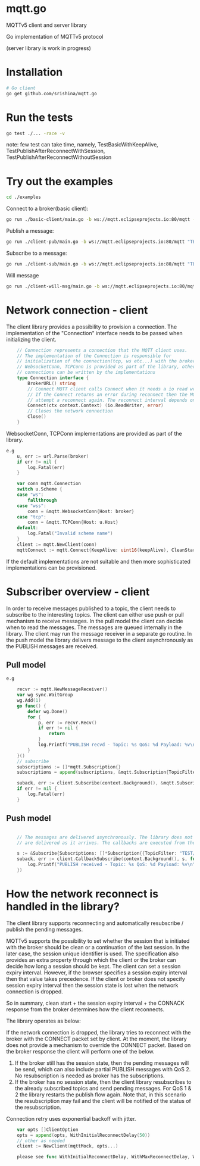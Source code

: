 # mqtt.go
MQTTv5 client and server library

Go implementation of MQTTv5 protocol

(server library is work in progress)

# Installation

```bash
# Go client
go get github.com/srishina/mqtt.go
```

# Run the tests
```bash
go test ./... -race -v
```
note: few test can take time, namely, TestBasicWithKeepAlive, TestPublishAfterReconnectWithSession, TestPublishAfterReconnectWithoutSession

# Try out the examples
```bash
cd ./examples
```

Connect to a broker(basic client):
```bash
go run ./basic-client/main.go -b ws://mqtt.eclipseprojects.io:80/mqtt -k 120 -cs=true // keep alive = 120secs, clean start=true
```
Publish a message:
```bash
go run ./client-pub/main.go -b ws://mqtt.eclipseprojects.io:80/mqtt "TEST/GREETING" 1 "Willkommen"
```
Subscribe to a message:
```bash
go run ./client-sub/main.go -b ws://mqtt.eclipseprojects.io:80/mqtt "TEST/GREETING/#" 1
```
Will message
```bash
go run ./client-will-msg/main.go -b ws://mqtt.eclipseprojects.io:80/mqtt --will-delay-interval 5 "TEST/GREETING/WILL" 1 "The Will message" "TEST/GREETING/#" 1
```
# Network connection - client

The client library provides a possibility to provision a connection. The implementation of the "Connection" interface needs to be passed when initializing the client.
```go
    // Connection represents a connection that the MQTT client uses.
    // The implementation of the Connection is responsible for
    // initialization of the connection(tcp, ws etc...) with the broker.
    // WebsocketConn, TCPConn is provided as part of the library, other
    // connections can be written by the implementations
    type Connection interface {
        BrokerURL() string
        // Connect MQTT client calls Connect when it needs a io read writer.
        // If the Connect returns an error during reconnect then the MQTT client will
        // attempt a reconnect again. The reconnect interval depends on backoff delay
        Connect(ctx context.Context) (io.ReadWriter, error)
        // Closes the network connection
        Close()
    }
```

WebsocketConn, TCPConn implementations are provided as part of the library.
```go
e.g
	u, err := url.Parse(broker)
	if err != nil {
		log.Fatal(err)
	}

	var conn mqtt.Connection
	switch u.Scheme {
	case "ws":
		fallthrough
	case "wss":
		conn = &mqtt.WebsocketConn{Host: broker}
	case "tcp":
		conn = &mqtt.TCPConn{Host: u.Host}
	default:
		log.Fatal("Invalid scheme name")
	}
	client := mqtt.NewClient(conn)
	mqttConnect := mqtt.Connect{KeepAlive: uint16(keepAlive), CleanStart: cleanStart, ClientID: clientID}
```

If the default implementations are not suitable and then more sophisticated implementations can be provisioned.


# Subscriber overview - client

In order to receive messages published to a topic, the client needs to subscribe to the interesting topics. The client can either use push or pull mechanism to receive messages. In the pull model the client can decide when to read the messages. The messages are queued internally in the library. The client may run the message receiver in a separate go routine. In the push model the library delivers message to the client asynchronously as the PUBLISH messages are received.

## Pull model
```go
e.g

	recvr := mqtt.NewMessageReceiver()
	var wg sync.WaitGroup
	wg.Add(1)
	go func() {
		defer wg.Done()
		for {
			p, err := recvr.Recv()
			if err != nil {
				return
			}
			log.Printf("PUBLISH recvd - Topic: %s QoS: %d Payload: %v\n", p.TopicName, p.QoSLevel, string(p.Payload))
		}
	}()
	// subscribe
	subscriptions := []*mqtt.Subscription{}
	subscriptions = append(subscriptions, &mqtt.Subscription{TopicFilter: "TEST/GREETING/#", QoSLevel: 2})

	suback, err := client.Subscribe(context.Background(), &mqtt.Subscribe{Subscriptions: subscriptions}, recvr)
	if err != nil {
		log.Fatal(err)
	}
```

## Push model
```go

    // The messages are delivered asynchronously. The library does not order messages in this case. The messages
    // are delivered as it arrives. The callbacks are executed from the library using a go routine.

	s := &Subscribe{Subscriptions: []*Subscription{{TopicFilter: "TEST/GREETING/#", QoSLevel: 2}}}
	suback, err := client.CallbackSubscribe(context.Background(), s, func(m *Publish) {
        log.Printf("PUBLISH received - Topic: %s QoS: %d Payload: %v\n", p.TopicName, p.QoSLevel, string(p.Payload))
	})

```

# How the network reconnect is handled in the library?

The client library supports reconnecting and automatically resubscribe / publish the pending messages.

MQTTv5 supports the possibility to set whether the session that is initiated with the broker should be clean or a continuation of the last session. In the later case, the session unique identifier is used. The specification also provides an extra property through which the client or the broker can decide how long a session should be kept. The client can set a session expiry interval. However, if the browser specifies a session expiry interval then that value takes precedence. If the client or broker does not specify session expiry interval then the session state is lost when the network connection is dropped.

So in summary, clean start + the session expiry interval + the CONNACK response from the broker determines how the client reconnects.

The library operates as below:

If the network connection is dropped, the library tries to reconnect with the broker with the CONNECT packet set by client. At the moment, the library does not provide a mechanism to override the CONNECT packet. Based on the broker response the client will perform one of the below.

1. If the broker still has the session state, then the pending messages will be send, which can also include partial PUBLISH messages with QoS 2. No resubscription is needed as broker has the subscriptions.
2. If the broker has no session state, then the client library resubscribes to the already subscribed topics and send pending messages. For QoS 1 & 2 the library restarts the publish flow again. Note that, in this scenario the resubscription may fail and the client will be notified of the status of the resubscription.

Connection retry uses exponential backoff with jitter.

```go
	var opts []ClientOption
	opts = append(opts, WithInitialReconnectDelay(50))
	// other as needed
	client := NewClient(mqttMock, opts...)

    please see func WithInitialReconnectDelay, WithMaxReconnectDelay, WithReconnectJitter for more information
```
